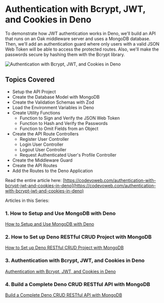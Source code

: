 #  Authentication with Bcrypt, JWT, and Cookies in Deno

To demonstrate how JWT authentication works in Deno, we'll build an API that runs on an Oak middleware server and uses a MongoDB database. Then, we'll add an authentication guard where only users with a valid JSON Web Token will be able to access the protected routes. Also, we'll make the passwords secure by hashing them with the Bcrypt library.

![ Authentication with Bcrypt, JWT, and Cookies in Deno](https://codevoweb.com/wp-content/uploads/2022/09/Authentication-with-Bcrypt-JWT-and-Cookies-in-Deno.webp)

## Topics Covered

- Setup the API Project
- Create the Database Model with MongoDB
- Create the Validation Schemas with Zod
- Load the Environment Variables in Deno
- Create Utility Functions
    - Function to Sign and Verify the JSON Web Token
    - Function to Hash and Verify the Passwords
    - Function to Omit Fields from an Object
- Create the API Route Controllers
    - Register User Controller
    - Login User Controller
    - Logout User Controller
    - Request Authenticated User's Profile Controller
- Create the Middleware Guard
- Create the API Routes
- Add the Routes to the Deno Application

Read the entire article here: [https://codevoweb.com/authentication-with-bcrypt-jwt-and-cookies-in-deno](https://codevoweb.com/authentication-with-bcrypt-jwt-and-cookies-in-deno)

Articles in this Series:

### 1. How to Setup and Use MongoDB with Deno

[How to Setup and Use MongoDB with Deno](https://codevoweb.com/setup-and-use-mongodb-with-deno)

### 2. How to Set up Deno RESTful CRUD Project with MongoDB

[How to Set up Deno RESTful CRUD Project with MongoDB](https://codevoweb.com/setup-deno-restful-crud-project-with-mongodb)

### 3. Authentication with Bcrypt, JWT, and Cookies in Deno

[Authentication with Bcrypt, JWT, and Cookies in Deno](https://codevoweb.com/authentication-with-bcrypt-jwt-and-cookies-in-deno)

### 4. Build a Complete Deno CRUD RESTful API with MongoDB

[Build a Complete Deno CRUD RESTful API with MongoDB](https://codevoweb.com/deno-crud-restful-api-with-mongodb)
